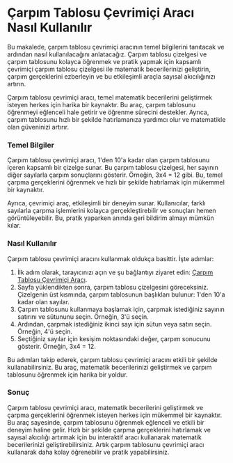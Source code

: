 Çarpım Tablosu Çevrimiçi Aracı Nasıl Kullanılır
===============================================

Bu makalede, çarpım tablosu çevrimiçi aracının temel bilgilerini tanıtacak ve ardından nasıl kullanılacağını anlatacağız. Çarpım tablosu çizelgesi ve çarpım tablosunu kolayca öğrenmek ve pratik yapmak için kapsamlı çevrimiçi çarpım tablosu çizelgesi ile matematik becerilerinizi geliştirin, çarpım gerçeklerini ezberleyin ve bu etkileşimli araçla sayısal akıcılığınızı artırın.

Çarpım tablosu çevrimiçi aracı, temel matematik becerilerini geliştirmek isteyen herkes için harika bir kaynaktır. Bu araç, çarpım tablosunu öğrenmeyi eğlenceli hale getirir ve öğrenme sürecini destekler. Ayrıca, çarpım tablosunu hızlı bir şekilde hatırlamanıza yardımcı olur ve matematikle olan güveninizi artırır.

### Temel Bilgiler

Çarpım tablosu çevrimiçi aracı, 1'den 10'a kadar olan çarpım tablosunu içeren kapsamlı bir çizelge sunar. Bu çarpım tablosu çizelgesi, her sayının diğer sayılarla çarpım sonuçlarını gösterir. Örneğin, 3x4 = 12 gibi. Bu, temel çarpma gerçeklerini öğrenmek ve hızlı bir şekilde hatırlamak için mükemmel bir kaynaktır.

Ayrıca, çevrimiçi araç, etkileşimli bir deneyim sunar. Kullanıcılar, farklı sayılarla çarpma işlemlerini kolayca gerçekleştirebilir ve sonuçları hemen görüntüleyebilir. Bu, pratik yaparken anında geri bildirim almayı mümkün kılar.

### Nasıl Kullanılır

Çarpım tablosu çevrimiçi aracını kullanmak oldukça basittir. İşte adımlar:

1. İlk adım olarak, tarayıcınızı açın ve şu bağlantıyı ziyaret edin: [Çarpım Tablosu Çevrimiçi Aracı](https://www.onlinecalculatorsfree.com/tr/math/multiplication-table.html).
2. Sayfa yüklendikten sonra, çarpım tablosu çizelgesini göreceksiniz. Çizelgenin üst kısmında, çarpım tablosunun başlıkları bulunur: 1'den 10'a kadar olan sayılar.
3. Çarpım tablosunu kullanmaya başlamak için, çarpmak istediğiniz sayının satırını ve sütununu seçin. Örneğin, 3'ü seçin.
4. Ardından, çarpmak istediğiniz ikinci sayı için sütun veya satırı seçin. Örneğin, 4'ü seçin.
5. Seçtiğiniz sayılar için kesişim noktasındaki değer, çarpım sonucunu gösterir. Örneğin, 3x4 = 12.

Bu adımları takip ederek, çarpım tablosu çevrimiçi aracını etkili bir şekilde kullanabilirsiniz. Bu araç, matematik becerilerinizi geliştirmek ve çarpım tablosunu öğrenmek için harika bir yoldur.

### Sonuç

Çarpım tablosu çevrimiçi aracı, matematik becerilerini geliştirmek ve çarpma gerçeklerini öğrenmek isteyen herkes için mükemmel bir kaynaktır. Bu araç sayesinde, çarpım tablosunu öğrenmek eğlenceli ve etkili bir deneyim haline gelir. Hızlı bir şekilde çarpma gerçeklerini hatırlamak ve sayısal akıcılığı artırmak için bu interaktif aracı kullanarak matematik becerilerinizi geliştirebilirsiniz. Artık çarpım tablosunu çevrimiçi aracı kullanarak daha kolay öğrenebilir ve pratik yapabilirsiniz.
